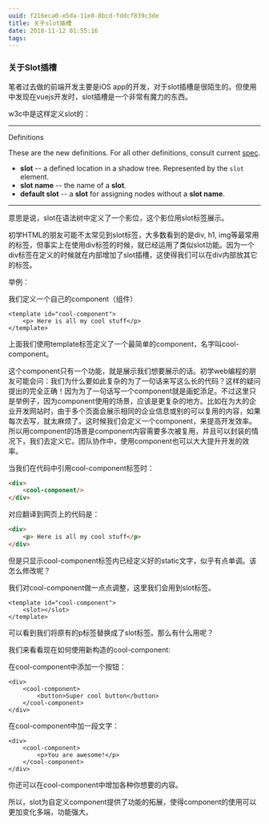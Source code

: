 ```yaml
---
uuid: f216eca0-e5da-11e8-8bcd-fddcf839c3de
title: 关于slot插槽
date: 2018-11-12 01:55:16
tags:
---
```


### 关于Slot插槽



笔者过去做的前端开发主要是iOS app的开发，对于slot插槽是很陌生的。但使用中发现在vuejs开发时，slot插槽是一个非常有魔力的东西。



w3c中是这样定义slot的：

------

Definitions

These are the new definitions. For all other definitions, consult current [spec](http://w3c.github.io/webcomponents/spec/shadow/).

- **slot** -- a defined location in a shadow tree. Represented by the `slot` element.
- **slot name** -- the name of a **slot**.
- **default slot** -- a **slot** for assigning nodes without a **slot name**.

------

意思是说，slot在语法树中定义了一个影位，这个影位用slot标签展示。

初学HTML的朋友可能不太常见到slot标签，大多数看到的是div, h1,  img等最常用的标签，但事实上在使用div标签的时候，就已经运用了类似slot功能。因为一个div标签在定义的时候就在内部增加了slot插槽，这使得我们可以在div内部放其它的标签。



举例：

我们定义一个自己的component（组件）

```Vue
<template id="cool-component">
    <p> Here is all my cool stuff</p>
</template>
```

上面我们使用template标签定义了一个最简单的component，名字叫cool-component。

这个component只有一个功能，就是展示我们想要展示的话。初学web编程的朋友可能会问：我们为什么要如此复杂的为了一句话来写这么长的代码？这样的疑问提出的完全正确！因为为了一句话写一个component就是画蛇添足。不过这里只是举例子，因为component使用的场景，应该是更复杂的地方。比如在为大的企业开发网站时，由于多个页面会展示相同的企业信息或别的可以复用的内容，如果每次去写，就太麻烦了。这时候我们会定义一个component，来提高开发效率。所以用component的场景是component内容需要多次被复用，并且可以封装的情况下，我们去定义它。团队协作中，使用component也可以大大提升开发的效率。



当我们在代码中引用cool-component标签时：

```Html
<div>
	<cool-component/>
</div>
```

对应翻译到网页上的代码是：

```Html
<div>
	<p> Here is all my cool stuff</p>
</div>
```



但是只显示cool-component标签内已经定义好的static文字，似乎有点单调。该怎么修改呢？

我们对cool-component做一点点调整，这里我们会用到slot标签。

```VUE
<template id="cool-component">
	<slot></slot>
</template>
```



可以看到我们将原有的p标签替换成了slot标签。那么有什么用呢？

我们来看看现在如何使用新构造的cool-component:



在cool-component中添加一个按钮：

```Vue
<div>
    <cool-component>
        <button>Super cool button</button>
    </cool-component>
</div>
```



在cool-component中加一段文字：

```Vue
<div>
    <cool-component>
        <p>You are awesome!</p>
    </cool-component>
</div>
```



你还可以在cool-component中增加各种你想要的内容。

所以，slot为自定义component提供了功能的拓展，使得component的使用可以更加变化多端，功能强大。
